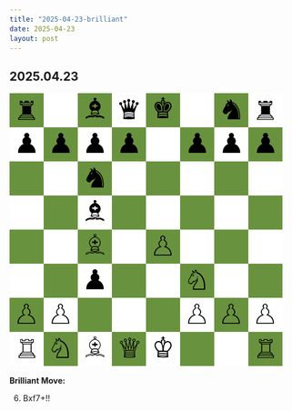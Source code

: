 ```yaml
---
title: "2025-04-23-brilliant"
date: 2025-04-23
layout: post
---
```


## 2025.04.23

![](/images/brilliant-2025.04.23.png)

**Brilliant Move:**

6. Bxf7+!!
